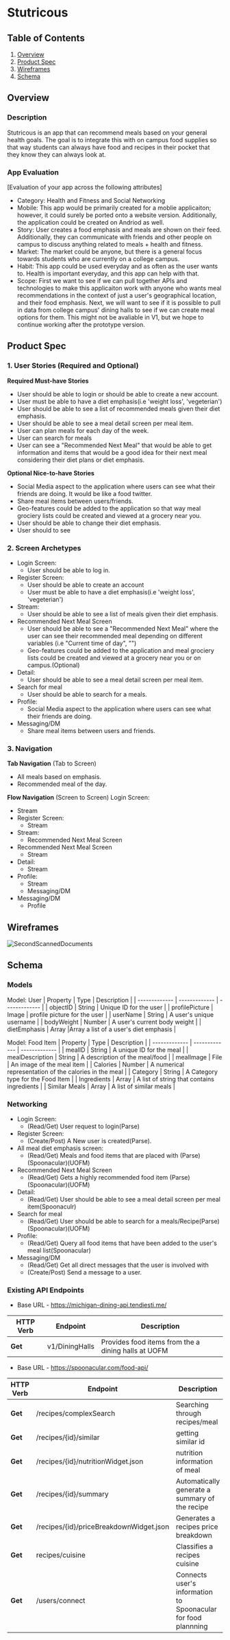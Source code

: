 # Stutricous 

## Table of Contents
1. [Overview](#Overview)
3. [Product Spec](#Product-Spec)
4. [Wireframes](#Wireframes)
5. [Schema](#Schema)

## Overview
### Description
Stutricous is an app that can recommend meals based on your general health goals. The goal is to integrate this with on campus food supplies so that way students can always have food and recipes in their pocket that they know they can always look at. 

### App Evaluation
[Evaluation of your app across the following attributes]
- Category: Health and Fitness and Social Networking
- Mobile: This app would be primarily created for a moblie applicaiton; however, it could surely be ported onto a website version. Additionally, the application could be created on Andriod as well. 
- Story: User creates a food emphasis and meals are shown on their feed. Additionally, they can communicate with friends and other people on campus to discuss anything related to meals + health and fitness.  
- Market: The market could be anyone, but there is a general focus towards students who are currently on a college campus. 
- Habit: This app could be used everyday and as often as the user wants to. Health is important everyday, and this app can help with that. 
- Scope: First we want to see if we can pull together APIs and technologies to make this applicaiton work with anyone who wants meal recommendations in the context of just a user's geographical location, and their food emphasis. Next, we will want to see if it is possible to pull in data from college campus' dining halls to see if we can create meal options for them. This might not be avaliable in V1, but we hope to continue working after the prototype version. 

## Product Spec

### 1. User Stories (Required and Optional)

**Required Must-have Stories**
* User should be able to login or should be able to create a new account.
* User must be able to have a diet emphasis(i.e 'weight loss', 'vegeterian')
* User should be able to see a list of recommended meals given their diet emphasis.
* User should be able to see a meal detail screen per meal item. 
* User can plan meals for each day of the week.
* User can search for meals
* User can see a "Recommended Next Meal" that would be able to get information and items that would be a good idea for their next meal considering their diet plans or diet emphasis.


**Optional Nice-to-have Stories**
* Social Media aspect to the application where users can see what their friends are doing. It would be like a food twitter.
* Share meal items between users/friends. 
* Geo-features could be added to the application so that way meal grociery lists could be created and viewed at a grocery near you.
* User should be able to change their diet emphasis. 
* User should to see 

### 2. Screen Archetypes
* Login Screen:
   * User should be able to log in.
* Register Screen:
   * User should be able to create an account 
   * User must be able to have a diet emphasis(i.e 'weight loss', 'vegeterian')
* Stream:
   * User should be able to see a list of meals given their diet emphasis.
* Recommended Next Meal Screen
   * User should be able to see a "Recommended Next Meal" where the user can see their recommended meal depending on different variables (i.e "Current time of day", "")
   * Geo-features could be added to the application and meal grociery lists could be created and viewed at a grocery near you or on campus.(Optional)
* Detail:
   * User should be able to see a meal detail screen per meal item.
* Search for meal 
   * User should be able to search for a meals. 
* Profile:
   * Social Media aspect to the application where users can see what their friends are doing. 
* Messaging/DM
   * Share meal items between users and friends.
### 3. Navigation

**Tab Navigation** (Tab to Screen)
* All meals based on emphasis.
* Recommended meal of the day.

**Flow Navigation** (Screen to Screen)
 Login Screen:
   * Stream
* Register Screen:
   * Stream
* Stream:
   * Recommended Next Meal Screen
* Recommended Next Meal Screen
   * Stream 
* Detail:
   * Stream 
* Profile:
   * Stream
   * Messaging/DM
* Messaging/DM 
   * Profile
## Wireframes
![SecondScannedDocuments](https://user-images.githubusercontent.com/77123840/161363751-d32aefc9-6887-4ce9-ba9f-040f284281b3.jpeg)
## Schema 
### Models
Model: User
|  Property | Type | Description |
| ------------- | ------------- |  ------------- |
| objectID  | String  |  Unique ID for the user |
| profilePicture  | Image |  profile picture for the user  |
| userName | String |  A user's unique username |
| bodyWeight | Number | A user's current body weight |
| dietEmphasis | Array |Array a list of a user's diet emphasis | 

Model: Food Item
|  Property | Type | Description |
| ------------- | ------------- |  ------------- |
| mealID | String | A unique ID for the meal |
| mealDescription | String | A description of the meal/food |
| mealImage  | File |  An image of the meal item |
| Calories | Number | A numerical representation of the calories in the meal |
| Category | String | A Category type for the Food Item |
| Ingredients | Array | A list of string that contains ingredients |
| Similar Meals | Array | A list of similar meals | 

### Networking
* Login Screen:
   * (Read/Get) User request to login(Parse)
* Register Screen:
   * (Create/Post) A New user is created(Parse).
* All meal diet emphasis screen:
   * (Read/Get) Meals and food items that are placed with (Parse)(Spoonacular)(UOFM)
* Recommended Next Meal Screen
   * (Read/Get) Gets a highly recommended food item (Parse)(Spoonacular)(UOFM)
* Detail:
   * (Read/Get) User should be able to see a meal detail screen per meal item(Spoonaculr)
* Search for meal 
   * (Read/Get) User should be able to search for a meals/Recipe(Parse)(Spoonacular)(UOFM) 
* Profile:
   * (Read/Get) Query all food items that have been added to the user's meal list(Spoonacular)
* Messaging/DM
   * (Read/Get) Get all direct messages that the user is involved with
   * (Create/Post) Send a message to a user.
### Existing API Endpoints
- Base URL - https://michigan-dining-api.tendiesti.me/

| HTTP Verb | Endpoint | Description |
| ---------------- | ------------- |  -------------- |
|  **Get**  | v1/DiningHalls | Provides food items from the a dining halls at UOFM


- Base URL - https://spoonacular.com/food-api/


| HTTP Verb | Endpoint | Description |
| ---------------- | ------------- |  -------------- |
| **Get** | /recipes/complexSearch | Searching through recipes/meal
|  **Get** | /recipes/{id}/similar | getting similar id
|  **Get** | /recipes/{id}/nutritionWidget.json | nutrition information of meal
|  **Get** | /recipes/{id}/summary | Automatically generate a summary of the recipe 
|  **Get** | /recipes/{id}/priceBreakdownWidget.json| Generates a recipes price breakdown 
|   **Get** | recipes/cuisine | Classifies a recipes cuisine
|   **Get** | /users/connect | Connects user's information to Spoonacular for food plannning



